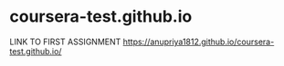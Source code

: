 # coursera-test.github.io

LINK TO FIRST ASSIGNMENT https://anupriya1812.github.io/coursera-test.github.io/

